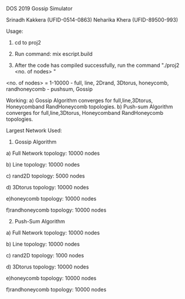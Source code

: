DOS 2019
Gossip Simulator

Srinadh Kakkera (UFID-0514-0863) Neharika Khera (UFID-89500-993)

Usage:

1) cd to proj2

2) Run command:
    mix escript.build

3) After the code has compiled successfully, run the command "./proj2 <no. of nodes> <topology> <algorithm>"

<no. of nodes> = 1-10000
<topology> - full, line, 2Drand, 3Dtorus, honeycomb, randhoneycomb
<algorithm> - pushsum, Gossip


Working:
a) Gossip Algorithm converges for full,line,3Dtorus, Honeycomband RandHoneycomb topologies.
b) Push-sum Algorithm converges for full,line,3Dtorus, Honeycomband RandHoneycomb topologies.


Largest Network Used:


1. Gossip Algorithm

a) Full Network topology:  10000 nodes

b) Line topology:   10000   nodes

c) rand2D topology:  5000  nodes

d) 3Dtorus topology: 10000   nodes

e)honeycomb topology:   10000  nodes

f)randhoneycomb topology:    10000 nodes



2. Push-Sum Algorithm

a) Full Network topology:   10000  nodes

b) Line topology:    10000  nodes

c) rand2D topology:  1000  nodes


d) 3Dtorus topology:   10000 nodes

e)honeycomb topology:   10000  nodes

f)randhoneycomb topology:    10000 nodes
